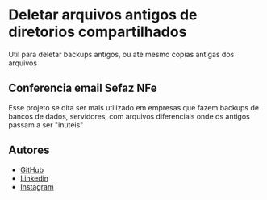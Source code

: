 # Deletar arquivos antigos de diretorios compartilhados

Util para deletar backups antigos, ou até mesmo copias antigas dos arquivos  
## Conferencia email Sefaz NFe

Esse projeto se dita ser mais utilizado em empresas que fazem backups de bancos de dados, servidores, com arquivos diferenciais onde os antigos passam a ser "inuteis"
## Autores

- [GitHub](https://github.com/Ramiriz-Leal?tab=repositories)
- [Linkedin](https://www.linkedin.com/in/ramiriz-leal/)
- [Instagram](https://instagram.com/ramiriz.js?igshid=MjEwN2IyYWYwYw==)
